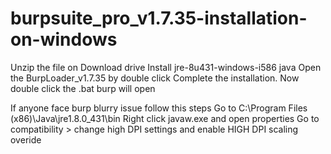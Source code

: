 # burpsuite_pro_v1.7.35-installation-on-windows

Unzip the file on Download drive
Install jre-8u431-windows-i586 java
Open the BurpLoader_v1.7.35 by double click
Complete the installation.
Now double click the .bat burp will open


If anyone face burp blurry issue follow this steps
Go to C:\Program Files (x86)\Java\jre1.8.0_431\bin
Right click javaw.exe and open properties
Go to compatibility > change high DPI settings and enable HIGH DPI scaling overide



